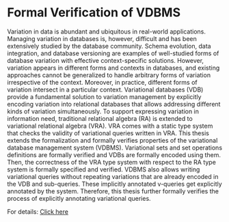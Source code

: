 # Formal Verification of VDBMS
Variation in data is abundant and ubiquitous in real-world applications. Managing variation in databases is, however, difficult and has been extensively studied by the database community. Schema evolution, data integration, and database versioning are examples of well-studied forms of database variation with effective context-specific solutions. However, 
variation appears in different forms and contexts in databases, and existing approaches cannot be generalized to handle arbitrary forms of variation irrespective of the context. 
Moreover, in practice, different forms of variation intersect in a particular context. Variational databases (VDB) provide a fundamental solution to variation management by explicitly encoding variation into relational databases that allows addressing different kinds of variation simultaneously. To support expressing variation in information need, traditional relational algebra (RA) is extended to variational relational algebra (VRA). VRA comes with a static type system that checks the validity of variational queries written in VRA. This thesis extends the formalization and formally verifies properties of the variational database management system (VDBMS). Variational sets and set operations definitions are formally verified and VDBs are formally encoded using them. Then, the correctness of the VRA type system with respect to the RA type system is formally specified and verified. VDBMS also allows writing variational queries without repeating variations that are already encoded in the VDB and sub-queries. These implicitly annotated v-queries get explicitly annotated by the system. Therefore, this thesis further formally verifies the process of explicitly annotating variational queries. 

For details: [Click here](https://ir.library.oregonstate.edu/concern/graduate_thesis_or_dissertations/qf85nj87k)
